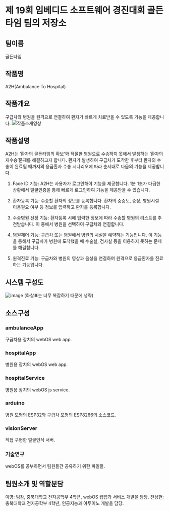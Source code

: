 # 제 19회 임베디드 소프트웨어 경진대회 골든타임 팀의 저장소
## 팀이름
골든타임

## 작품명
A2H(Ambulance To Hospital)

## 작품개요
구급차와 병원을 원격으로 연결하여 환자가 빠르게 치료받을 수 있도록 기능을 제공합니다.
![작품소개영상](https://user-images.githubusercontent.com/60468060/140334083-6296655d-4d47-4664-8594-9d6098674318.gif)

## 작품설명
A2H는 ‘환자의 골든타임의 확보’와 적절한 병원으로 수송하지 못해서 발생하는 ‘환자의 재수송’문제를 해결하고자 합니다.
환자가 발생하여 구급차가 도착한 후부터 환자의 수송이 완료될 때까지의 응급환자 수송 시나리오에 따라 순서대로 다음의 기능을 제공합니다.

1. Face ID 기능: A2H는 사용자가 로그인해야 기능을 제공합니다. 1분 1초가 다급한 상황에서 얼굴인증을 통해 빠르게 로그인하여 기능을 제공받을 수 있습니다.

2. 환자등록 기능: 수송할 환자의 정보를 등록합니다. 환자의 중증도, 증상, 병원시설 이용필요 여부 등 정보를 입력하고 환자를 등록합니다.

3. 수송병원 선정 기능: 환자등록 시에 입력한 정보에 따라 수송할 병원의 리스트를 추천받습니다. 이 중에서 병원을 선택하여 구급차와 연결합니다.

4. 병원제어 기능: 구급차 또는 병원에서 병원의 시설을 예약하는 기능입니다. 이 기능을 통해서 구급차가 병원에 도착했을 때 수술실, 검사실 등을 이용하지 못하는 문제를 해결합니다.

5. 원격진료 기능: 구급차와 병원의 영상과 음성을 연결하여 원격으로 응급환자를 진료하는 기능입니다.

## 시스템 구성도
![image](https://user-images.githubusercontent.com/60468060/140333884-abeb9995-2bef-498f-9e24-992f66075081.png)
(화살표는 너무 복잡하기 때문에 생략)

## 소스구성
### ambulanceApp
구급차용 장치의 webOS web app.

### hospitalApp
병원용 장치의 webOS web app.

### hospitalService
병원용 장치의 webOS js service.

### arduino
병원 모형의 ESP32와 구급차 모형의 ESP8266의 소스코드.

### visionServer
직접 구현한 얼굴인식 서버.

### 기술연구
webOS를 공부하면서 팀원들간 공유하기 위한 파일들.

## 팀원소개 및 역할분담
이영: 팀장, 충북대학교 전자공학부 4학년, webOS 웹앱과 서비스 개발을 담당.
전상현: 충북대학교 전자공학부 4학년, 인공지능과 아두이노 개발을 담당.